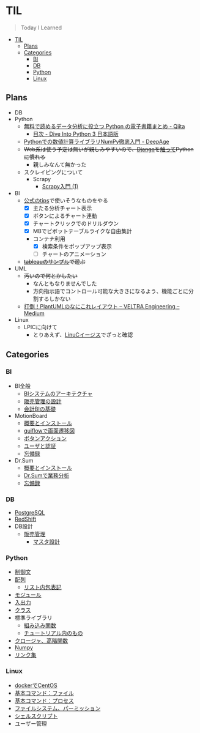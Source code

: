 # TIL

>Today I Learned

- [TIL](#til)
  - [Plans](#plans)
  - [Categories](#categories)
    - [BI](#bi)
    - [DB](#db)
    - [Python](#python)
    - [Linux](#linux)

## Plans

- DB
- Python
  - [無料で読めるデータ分析に役立つ Python の電子書籍まとめ - Qiita](https://qiita.com/ynakayama/items/8ed2854bcc3c3633345b)
    - [目次 - Dive Into Python 3 日本語版](http://diveintopython3-ja.rdy.jp/table-of-contents.html#your-first-python-program)
  - [Pythonでの数値計算ライブラリNumPy徹底入門 - DeepAge](https://deepage.net/features/numpy/)
  - ~~Web系は使う予定は無いが親しみやすいので、[Django](https://docs.djangoproject.com/ja/2.1/)を[触って](https://docs.djangoproject.com/ja/2.1/intro/tutorial01/)Pythonに慣れる~~
    - 親しみなんて無かった
  - スクレイピングについて
    - Scrapy
      - [Scrapy入門 (1)](https://qiita.com/checkpoint/items/038b59b29df8e1e384a2)
- BI
  - [公式のtips](http://navi.wingarc.com/motionboard/)で使いそうなものをやる
    - [x] 主たる分析チャート表示
    - [x] ボタンによるチャート連動
    - [x] チャートクリックでのドリルダウン
    - [x] MBでピボットテーブルライクな自由集計
    - コンテナ利用
      - [x] 検索条件をポップアップ表示
      - [ ] チャートのアニメーション
  - ~~[tableauのサンプル](https://public.tableau.com/s/resources?build=20183.18.1219.1533&edition=public&lang=ja-jp&platform=windows&version=2018.3)で遊ぶ~~
- UML
  - ~~汚いので何とかしたい~~
    - なんともなりませんでした
    - 方向指示語でコントロール可能な大きさになるよう、機能ごとに分割するしかない
  - [打倒！PlantUMLのなにこれレイアウト – VELTRA Engineering – Medium](https://medium.com/veltra-engineering/how-difficult-it-is-to-adjust-the-layout-using-plantuml-997884410db5)
- Linux
  - LPICに向けて
    - とりあえず、[LinuCイージス](https://www.infraeye.com/study/studyz4.html)でざっと確認

## Categories

### BI

- BI全般
  - [BIシステムのアーキテクチャ](./BI/BI.md)
  - [販売管理の設計](./BI/products.md)
  - [会計BIの基礎](./BI/accounting.md)
- MotionBoard
  - [概要とインストール](./BI/MotionBoard/Install.md)
  - [guiflowで画面遷移図](./BI/MotionBoard/guiflow.md)
  - [ボタンアクション](./BI/MotionBoard/buttonAction.md)
  - [ユーザと認証](./BI/MotionBoard/auth.md)
  - [忘備録](./BI/MotionBoard/tips.md)
- Dr.Sum
  - [概要とインストール](./BI/Dr.Sum/Install.md)
  - [Dr.Sumで業務分析](./BI/Dr.Sum/Analysis.md)
  - [忘備録](./BI/Dr.Sum/tips.md)

### DB

- [PostgreSQL](./DB/postgres.md)
- [RedShift](./DB/redshift.md)
- DB設計
  - [販売管理](./DB/販売管理.md)
    - [マスタ設計](./DB/販売管理_マスタ.md)

### Python

- [制御文](./Python/loop.md)
- [配列](./Python/array.md)
  - [リスト内包表記](./Python/list.md)
- [モジュール](./Python/module.md)
- [入出力](./Python/stdinout.md)
- [クラス](./Python/class.md)
- 標準ライブラリ
  - [組み込み関数](./Python/commoncommand.md)
  - [チュートリアル内のもの](./Python/commonlib.md)
- [クロージャ、高階関数](./Python/closure.md)
- [Numpy](./Python/numpy.md)
- [リンク集](./Python/link.md)

### Linux

- [dockerでCentOS](./Linux/centos01.md)
- [基本コマンド：ファイル](./Linux/centos02.md)
- [基本コマンド：プロセス](./Linux/centos03.md)
- [ファイルシステム、パーミッション](./Linux/centos04.md)
- [シェルスクリプト](./Linux/centos05.md)
- ユーザー管理